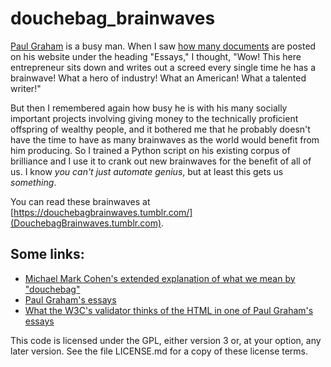 # douchebag_brainwaves

[Paul Graham](https://en.wikipedia.org/wiki/Paul_Graham_(computer_programmer)) is a busy man. When I saw [how many documents](http://paulgraham.com/articles.html) are posted on his website under the heading "Essays," I thought, "Wow! This here entrepreneur sits down and writes out a screed every single time he has a brainwave! What a hero of industry! What an American! What a talented writer!"

But then I remembered again how busy he is with his many socially important projects involving giving money to the technically proficient offspring of wealthy people, and it bothered me that he probably doesn't have the time to have as many brainwaves as the world would benefit from him producing. So I trained a Python script on his existing corpus of brilliance and I use it to crank out new brainwaves for the benefit of all of us. I know *you can't just automate genius*, but at least this gets us *something*.

You can read these brainwaves at [https://douchebagbrainwaves.tumblr.com/](DouchebagBrainwaves.tumblr.com).

## Some links:

* [Michael Mark Cohen's extended explanation of what we mean by "douchebag"](http://gawker.com/douchebag-the-white-racial-slur-we-ve-all-been-waiti-1647954231)
* [Paul Graham's essays](http://paulgraham.com/articles.html)
* [What the W3C's validator thinks of the HTML in one of Paul Graham's essays](https://validator.w3.org/check?uri=http%3A%2F%2Fpaulgraham.com%2Fecw.html&charset=%28detect+automatically%29&doctype=Inline&group=0)

This code is licensed under the GPL, either version 3 or, at your option, any later version. See the file LICENSE.md for a copy of these license terms.